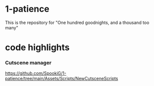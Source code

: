 # 1-patience
 This is the repository for "One hundred goodnights, and a thousand too many"

# code highlights

### Cutscene manager

https://github.com/SpookiG/1-patience/tree/main/Assets/Scripts/NewCutsceneScripts
